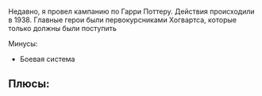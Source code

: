 Недавно, я провел кампанию по Гарри Поттеру. Действия происходили в 1938. Главные герои были первокурсниками Хогвартса, которые только должны были поступить 


Минусы:
- Боевая система

Плюсы:
- 